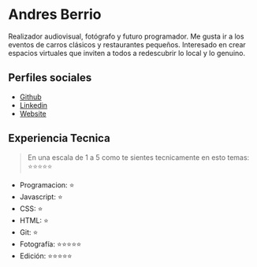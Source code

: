 # Andres Berrio

Realizador audiovisual, fotógrafo y futuro programador. Me gusta ir a los eventos de carros clásicos y restaurantes pequeños. Interesado en crear espacios virtuales que inviten a todos a redescubrir lo local y lo genuino. 

## Perfiles sociales

- [Github](https://github.com/andrewsolutions81)
- [Linkedin](https://www.linkedin.com/in/andr%C3%A9s-andrew-berr%C3%ADo-forero-2b46aa141/)
- [Website](https://andrewdp247.wixsite.com/photo/portafolio)

## Experiencia Tecnica
> En una escala de 1 a 5 como te sientes tecnicamente en esto temas:  ⭐️⭐️⭐️⭐️⭐️

- Programacion: ⭐️
- Javascript: ⭐️
- CSS: ⭐️
- HTML: ⭐️
- Git: ⭐️
- Fotografía: ⭐️⭐️⭐️⭐️⭐️
- Edición: ⭐️⭐️⭐️⭐️⭐️
